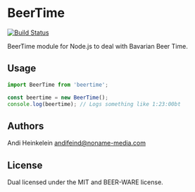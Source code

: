 BeerTime
========

[![Build Status](https://travis-ci.org/Andifeind/beertime-node.svg?branch=master)](https://travis-ci.org/Andifeind/beertime-node)

BeerTime module for Node.js to deal with Bavarian Beer Time.

Usage
-----

```js
import BeerTime from 'beertime';

const beertime = new BeerTime();
console.log(beertime); // Logs something like 1:23:00bt
```

Authors
-------

Andi Heinkelein <andifeind@noname-media.com>

License
-------

Dual licensed under the MIT and BEER-WARE license.
